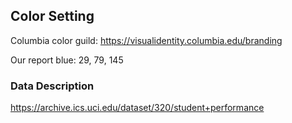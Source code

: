 ## Color Setting
Columbia color guild: https://visualidentity.columbia.edu/branding

Our report blue: 29, 79, 145


### Data Description
https://archive.ics.uci.edu/dataset/320/student+performance